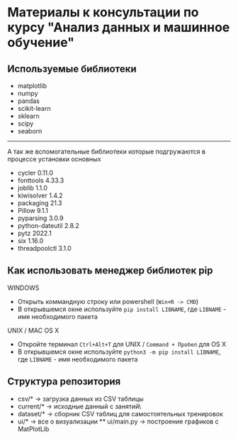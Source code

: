 # Материалы к консультации по курсу "Анализ данных и машинное обучение"

## Используемые библиотеки
* matplotlib 
* numpy
* pandas
* scikit-learn
* sklearn
* scipy
* seaborn

---
А так же вспомогательные библиотеки которые подгружаются в процессе установки основных
* cycler          0.11.0 
* fonttools       4.33.3 
* joblib          1.1.0  
* kiwisolver      1.4.2  
* packaging       21.3
* Pillow          9.1.1
* pyparsing       3.0.9
* python-dateutil 2.8.2
* pytz            2022.1
* six             1.16.0
* threadpoolctl   3.1.0

## Как использовать менеджер библиотек pip
WINDOWS
* Открыть коммандную строку или powershell (`Win+R -> CMD`)
* В открывшемся окне используйте `pip install LIBNAME`, где `LIBNAME` - имя необходимого пакета

UNIX / MAC OS X
* Откройте терминал `Ctrl+Alt+T` для UNIX / `Command + Пробел` для OS X
* В открывшемся окне используйте `python3 -m pip install LIBNAME`, где `LIBNAME` - имя необходимого пакета

## Структура репозитория
* csv/* -> загрузка данных из CSV таблицы
* current/* -> исходные данный с занятий\
* dataset/* -> сборник CSV таблиц для самостоятельных тренировок
* ui/* -> все о визуализации
** ui/main.py -> построение графиков с MatPlotLib
